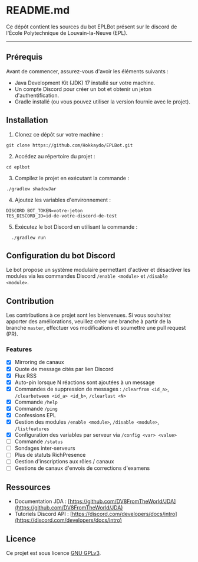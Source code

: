 # README.md

Ce dépôt contient les sources du bot EPLBot présent sur le discord de l'École Polytechnique de Louvain-la-Neuve (EPL).
___
## Prérequis

Avant de commencer, assurez-vous d'avoir les éléments suivants :

- Java Development Kit (JDK) 17 installé sur votre machine.
- Un compte Discord pour créer un bot et obtenir un jeton d'authentification.
- Gradle installé (ou vous pouvez utiliser la version fournie avec le projet).

## Installation

1. Clonez ce dépôt sur votre machine :

```shell
git clone https://github.com/Hokkaydo/EPLBot.git
```

2. Accédez au répertoire du projet :

```shell
cd eplbot
```

3. Compilez le projet en exécutant la commande :

```shell
./gradlew shadowJar
```

4. Ajoutez les variables d'environnement :

```shell
DISCORD_BOT_TOKEN=votre-jeton
TES_DISCORD_ID=id-de-votre-discord-de-test
```

5. Exécutez le bot Discord en utilisant la commande :

```shell
  ./gradlew run
```

## Configuration du bot Discord

Le bot propose un système modulaire permettant d'activer et désactiver les modules via les commandes Discord `/enable <module>` et `/disable <module>`.
## Contribution

Les contributions à ce projet sont les bienvenues. Si vous souhaitez apporter des améliorations, veuillez créer une branche à partir de la branche `master`, effectuer vos modifications et soumettre une pull request (PR).
### Features
- [x] Mirroring de canaux
- [x] Quote de message cités par lien Discord
- [x] Flux RSS
- [x] Auto-pin lorsque N réactions sont ajoutées à un message 
- [x] Commandes de suppression de messages :  `/clearfrom <id_a>`, `/clearbetween <id_a> <id_b>`, `/clearlast <N>`
- [x] Commande `/help`
- [x] Commande `/ping`
- [x] Confessions EPL 
- [x] Gestion des modules `/enable <module>`, `/disable <module>`, `/listfeatures`
- [x] Configuration des variables par serveur via `/config <var> <value>`
- [ ] Commande `/status`
- [ ] Sondages inter-serveurs
- [ ] Plus de statuts RichPresence
- [ ] Gestion d'inscriptions aux rôles / canaux
- [ ] Gestions de canaux d'envois de corrections d'examens
## Ressources

- Documentation JDA : [https://github.com/DV8FromTheWorld/JDA](https://github.com/DV8FromTheWorld/JDA)
- Tutoriels Discord API : [https://discord.com/developers/docs/intro](https://discord.com/developers/docs/intro)

## Licence

Ce projet est sous licence [GNU GPLv3](https://github.com/Hokkaydo/EPLBot/LICENCE).
